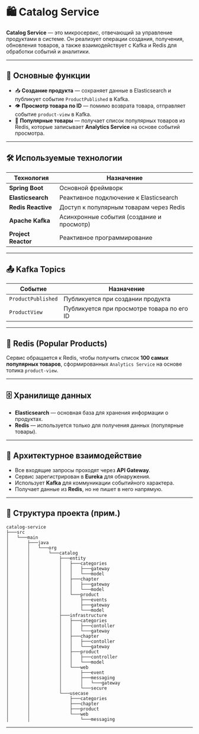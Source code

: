 # 🛍️ Catalog Service

**Catalog Service** — это микросервис, отвечающий за управление продуктами в системе. Он реализует операции создания, получения, обновления товаров, а также взаимодействует с Kafka и Redis для обработки событий и аналитики.

---

## 📌 Основные функции

- 📥 **Создание продукта** — сохраняет данные в Elasticsearch и публикует событие `ProductPublished` в Kafka.
- 👁️ **Просмотр товара по ID** — помимо возврата товара, отправляет событие `product-view` в Kafka.
- 🧠 **Популярные товары** — получает список популярных товаров из Redis, которые записывает **Analytics Service** на основе событий просмотра.

---

## 🛠️ Используемые технологии

| Технология          | Назначение                                  |
|---------------------|---------------------------------------------|
| **Spring Boot**     | Основной фреймворк                          |
| **Elasticsearch**   | Реактивное подключение к Elasticsearch      |
| **Redis Reactive**  | Доступ к популярным товарам через Redis     |
| **Apache Kafka**    | Асинхронные события (создание и просмотр)   |
| **Project Reactor** | Реактивное программирование                 |

---

## 📤 Kafka Topics

| Событие            | Назначение                                      |
|--------------------|-------------------------------------------------|
| `ProductPublished` | Публикуется при создании продукта               |
| `ProductView`      | Публикуется при просмотре товара по его ID      |

---

## 🧠 Redis (Popular Products)

Сервис обращается к Redis, чтобы получить список **100 самых популярных товаров**, сформированных `Analytics Service` на основе топика `product-view`.

---

## 🗄️ Хранилище данных

- **Elasticsearch** — основная база для хранения информации о продуктах.
- **Redis** — используется только для получения данных (популярные товары).

---

## 🔄 Архитектурное взаимодействие

- Все входящие запросы проходят через **API Gateway**.
- Сервис зарегистрирован в **Eureka** для обнаружения.
- Использует **Kafka** для коммуникации событийного характера.
- Получает данные из **Redis**, но не пишет в него напрямую.

---

## 📂 Структура проекта (прим.)

```
catalog-service
├───src
│   └───main
│       ├───java
│       │   └───org
│       │       └───catalog
│       │           ├───entity
│       │           │   ├───categories
│       │           │   │   ├───gateway
│       │           │   │   └───model
│       │           │   ├───chapter
│       │           │   │   ├───gateway
│       │           │   │   └───model
│       │           │   └───product
│       │           │       ├───events
│       │           │       ├───gateway
│       │           │       └───model
│       │           ├───infrastructure
│       │           │   ├───categories
│       │           │   │   ├───contoller
│       │           │   │   └───gateway
│       │           │   ├───chapter
│       │           │   │   ├───contoller
│       │           │   │   └───gateway
│       │           │   ├───product
│       │           │   │   ├───controller
│       │           │   │   └───model
│       │           │   └───web
│       │           │       ├───event
│       │           │       ├───messaging
│       │           │       │   └───gateway
│       │           │       └───secure
│       │           └───usecase
│       │               ├───categories
│       │               ├───chapter
│       │               ├───product
│       │               └───web
│       │                   └───messaging
```

---